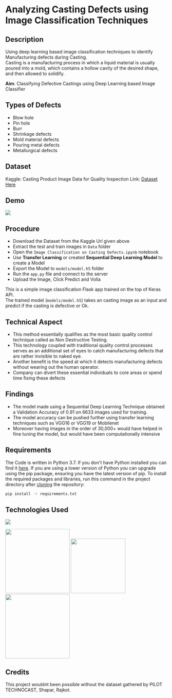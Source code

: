 # Analyzing Casting Defects using Image Classification Techniques

## Description
Using deep learning based image classification techniques to identify Manufacturing defects during Casting. <br>
Casting is a manufacturing process in which a liquid material is usually poured into a mold, which contains a hollow cavity of the desired shape, and then allowed to solidify.

**Aim**: Classifying Defective Castings using Deep Learning based Image Classifier

## Types of Defects
* Blow hole
* Pin hole
* Burr
* Shrinkage defects
* Mold material defects 
* Pouring metal defects
* Metallurgical defects

## Dataset
Kaggle: Casting Product Image Data for Quality Inspection
Link: [Dataset Here](https://www.kaggle.com/ravirajsinh45/real-life-industrial-dataset-of-casting-product)

## Demo
![](video.gif)

## Procedure
* Download the Dataset from the Kaggle Url given above
* Extract the test and train images in `Data` folder 
* Open the `Image Classification on Casting Defects.ipynb` notebook
* Use **Transfer Learning** or created **Sequential Deep Learning Model** to create a Model
* Export the Model to `models/model.h5` folder
* Run the `app.py` file and connect to the server 
* Upload the Image, Click Predict and Volla 
   
This is a simple image classification Flask app trained on the top of Keras API. <br>
The trained model (`models/model.h5`) takes an casting image as an input and predict if the casting is defective or Ok.

## Technical Aspect
* This method essentially qualifies as the most basic quality control technique called as Non Destructive Testing.
* This technology coupled with traditional quality control processes serves as an additional set of eyes to catch manufacturing defects that are rather invisible to naked eye.
* Another benefit is the speed at which it detects manufacturing defects without wearing out the human operator.
* Company can divert these essential individuals to core areas or spend time fixing these defects 

## Findings
* The model made using a Sequential Deep Learning Technique obtained a Validation Accuracy of 0.91 on 6633 images used for training.
* The model accuracy can be pushed further using transfer learning techniques such as VGG16 or VGG19 or Mobilenet
* Moreover having images in the order of 30,000+ would have helped in fine tuning the model, but would have been computationally intensive 

## Requirements
The Code is written in Python 3.7. If you don't have Python installed you can find it [here](https://www.python.org/downloads/). If you are using a lower version of Python you can upgrade using the pip package, ensuring you have the latest version of pip. To install the required packages and libraries, run this command in the project directory after [cloning](https://www.howtogeek.com/451360/how-to-clone-a-github-repository/) the repository:
```bash
pip install -r requirements.txt
```

## Technologies Used

![](https://forthebadge.com/images/badges/made-with-python.svg)

[<img target="_blank" src="https://keras.io/img/logo.png" width=200>](https://keras.io/) [<img target="_blank" src="https://flask.palletsprojects.com/en/1.1.x/_images/flask-logo.png" width=170>](https://flask.palletsprojects.com/en/1.1.x/) [<img target="_blank" src="https://www.quintagroup.com/blog/blog-images/machine-learning-libraries/tensorflow.png/@@images/image.png" width=200>](https://github.com/tensorflow/tensorflow) 

## Credits
This project wouldnt been possible without the dataset gathered by PILOT TECHNOCAST, Shapar, Rajkot. 
